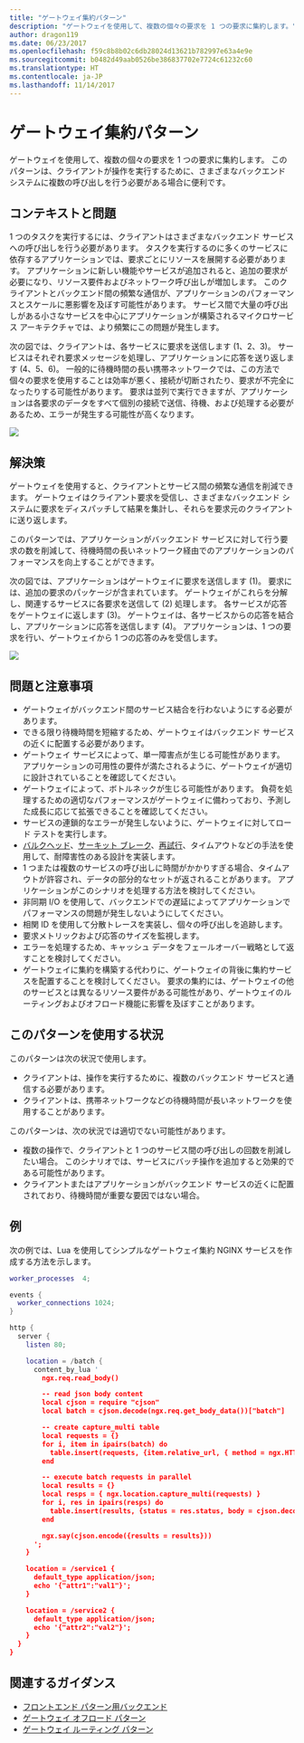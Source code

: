 ```yaml
---
title: "ゲートウェイ集約パターン"
description: "ゲートウェイを使用して、複数の個々の要求を 1 つの要求に集約します。"
author: dragon119
ms.date: 06/23/2017
ms.openlocfilehash: f59c8b8b02c6db28024d13621b782997e63a4e9e
ms.sourcegitcommit: b0482d49aab0526be386837702e7724c61232c60
ms.translationtype: HT
ms.contentlocale: ja-JP
ms.lasthandoff: 11/14/2017
---
```

# <a name="gateway-aggregation-pattern"></a>ゲートウェイ集約パターン

ゲートウェイを使用して、複数の個々の要求を 1 つの要求に集約します。 このパターンは、クライアントが操作を実行するために、さまざまなバックエンド システムに複数の呼び出しを行う必要がある場合に便利です。

## <a name="context-and-problem"></a>コンテキストと問題

1 つのタスクを実行するには、クライアントはさまざまなバックエンド サービスへの呼び出しを行う必要があります。 タスクを実行するのに多くのサービスに依存するアプリケーションでは、要求ごとにリソースを展開する必要があります。 アプリケーションに新しい機能やサービスが追加されると、追加の要求が必要になり、リソース要件およびネットワーク呼び出しが増加します。 このクライアントとバックエンド間の頻繁な通信が、アプリケーションのパフォーマンスとスケールに悪影響を及ぼす可能性があります。  サービス間で大量の呼び出しがある小さなサービスを中心にアプリケーションが構築されるマイクロサービス アーキテクチャでは、より頻繁にこの問題が発生します。 

次の図では、クライアントは、各サービスに要求を送信します (1、2、3)。 サービスはそれぞれ要求メッセージを処理し、アプリケーションに応答を送り返します (4、5、6)。 一般的に待機時間の長い携帯ネットワークでは、この方法で個々の要求を使用することは効率が悪く、接続が切断されたり、要求が不完全になったりする可能性があります。 要求は並列で実行できますが、アプリケーションは各要求のデータをすべて個別の接続で送信、待機、および処理する必要があるため、エラーが発生する可能性が高くなります。

![](./_images/gateway-aggregation-problem.png) 

## <a name="solution"></a>解決策

ゲートウェイを使用すると、クライアントとサービス間の頻繁な通信を削減できます。 ゲートウェイはクライアント要求を受信し、さまざまなバックエンド システムに要求をディスパッチして結果を集計し、それらを要求元のクライアントに送り返します。

このパターンでは、アプリケーションがバックエンド サービスに対して行う要求の数を削減して、待機時間の長いネットワーク経由でのアプリケーションのパフォーマンスを向上することができます。

次の図では、アプリケーションはゲートウェイに要求を送信します (1)。 要求には、追加の要求のパッケージが含まれています。 ゲートウェイがこれらを分解し、関連するサービスに各要求を送信して (2) 処理します。 各サービスが応答をゲートウェイに返します (3)。 ゲートウェイは、各サービスからの応答を結合し、アプリケーションに応答を送信します (4)。 アプリケーションは、1 つの要求を行い、ゲートウェイから 1 つの応答のみを受信します。

![](./_images/gateway-aggregation.png)

## <a name="issues-and-considerations"></a>問題と注意事項

- ゲートウェイがバックエンド間のサービス結合を行わないようにする必要があります。
- できる限り待機時間を短縮するため、ゲートウェイはバックエンド サービスの近くに配置する必要があります。
- ゲートウェイ サービスによって、単一障害点が生じる可能性があります。 アプリケーションの可用性の要件が満たされるように、ゲートウェイが適切に設計されていることを確認してください。
- ゲートウェイによって、ボトルネックが生じる可能性があります。 負荷を処理するための適切なパフォーマンスがゲートウェイに備わっており、予測した成長に応じて拡張できることを確認してください。
- サービスの連鎖的なエラーが発生しないように、ゲートウェイに対してロード テストを実行します。
- [バルクヘッド][bulkhead]、[サーキット ブレーク][circuit-breaker]、[再試行][retry]、タイムアウトなどの手法を使用して、耐障害性のある設計を実装します。
- 1 つまたは複数のサービスの呼び出しに時間がかかりすぎる場合、タイムアウトが許容され、データの部分的なセットが返されることがあります。 アプリケーションがこのシナリオを処理する方法を検討してください。
- 非同期 I/O を使用して、バックエンドでの遅延によってアプリケーションでパフォーマンスの問題が発生しないようにしてください。
- 相関 ID を使用して分散トレースを実装し、個々の呼び出しを追跡します。
- 要求メトリックおよび応答のサイズを監視します。
- エラーを処理するため、キャッシュ データをフェールオーバー戦略として返すことを検討してください。
- ゲートウェイに集約を構築する代わりに、ゲートウェイの背後に集約サービスを配置することを検討してください。 要求の集約には、ゲートウェイの他のサービスとは異なるリソース要件がある可能性があり、ゲートウェイのルーティングおよびオフロード機能に影響を及ぼすことがあります。

## <a name="when-to-use-this-pattern"></a>このパターンを使用する状況

このパターンは次の状況で使用します。

- クライアントは、操作を実行するために、複数のバックエンド サービスと通信する必要があります。
- クライアントは、携帯ネットワークなどの待機時間が長いネットワークを使用することがあります。

このパターンは、次の状況では適切でない可能性があります。

- 複数の操作で、クライアントと 1 つのサービス間の呼び出しの回数を削減したい場合。 このシナリオでは、サービスにバッチ操作を追加すると効果的である可能性があります。
- クライアントまたはアプリケーションがバックエンド サービスの近くに配置されており、待機時間が重要な要因ではない場合。

## <a name="example"></a>例

次の例では、Lua を使用してシンプルなゲートウェイ集約 NGINX サービスを作成する方法を示します。

```lua
worker_processes  4;

events {
  worker_connections 1024;
}

http {
  server {
    listen 80;

    location = /batch {
      content_by_lua '
        ngx.req.read_body()

        -- read json body content
        local cjson = require "cjson"
        local batch = cjson.decode(ngx.req.get_body_data())["batch"]

        -- create capture_multi table
        local requests = {}
        for i, item in ipairs(batch) do
          table.insert(requests, {item.relative_url, { method = ngx.HTTP_GET}})
        end

        -- execute batch requests in parallel
        local results = {}
        local resps = { ngx.location.capture_multi(requests) }
        for i, res in ipairs(resps) do
          table.insert(results, {status = res.status, body = cjson.decode(res.body), header = res.header})
        end

        ngx.say(cjson.encode({results = results}))
      ';
    }

    location = /service1 {
      default_type application/json;
      echo '{"attr1":"val1"}';
    }

    location = /service2 {
      default_type application/json;
      echo '{"attr2":"val2"}';
    }
  }
}
```

## <a name="related-guidance"></a>関連するガイダンス

- [フロントエンド パターン用バックエンド](./backends-for-frontends.md)
- [ゲートウェイ オフロード パターン](./gateway-offloading.md)
- [ゲートウェイ ルーティング パターン](./gateway-routing.md)

[bulkhead]: ./bulkhead.md
[circuit-breaker]: ./circuit-breaker.md
[retry]: ./retry.md